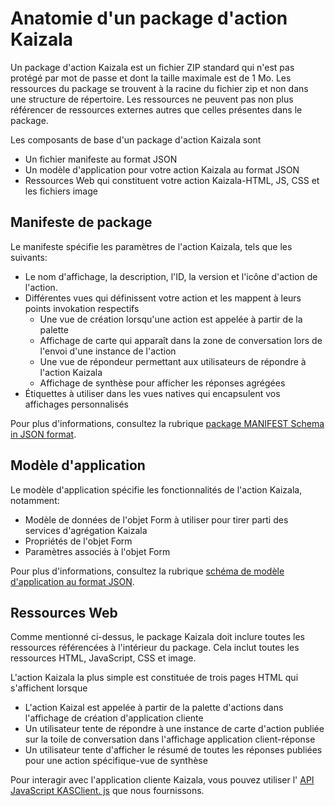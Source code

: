 # <a name="anatomy-of-a-kaizala-action-package"></a>Anatomie d'un package d'action Kaizala

Un package d'action Kaizala est un fichier ZIP standard qui n'est pas protégé par mot de passe et dont la taille maximale est de 1 Mo. Les ressources du package se trouvent à la racine du fichier zip et non dans une structure de répertoire. Les ressources ne peuvent pas non plus référencer de ressources externes autres que celles présentes dans le package.

Les composants de base d'un package d'action Kaizala sont 
*   Un fichier manifeste au format JSON
*   Un modèle d'application pour votre action Kaizala au format JSON
*   Ressources Web qui constituent votre action Kaizala-HTML, JS, CSS et les fichiers image

## <a name="package-manifest"></a>Manifeste de package

Le manifeste spécifie les paramètres de l'action Kaizala, tels que les suivants:
*   Le nom d'affichage, la description, l'ID, la version et l'icône d'action de l'action.
*   Différentes vues qui définissent votre action et les mappent à leurs points invokation respectifs
    * Une vue de création lorsqu'une action est appelée à partir de la palette
    * Affichage de carte qui apparaît dans la zone de conversation lors de l'envoi d'une instance de l'action
    * Une vue de répondeur permettant aux utilisateurs de répondre à l'action Kaizala
    * Affichage de synthèse pour afficher les réponses agrégées
*   Étiquettes à utiliser dans les vues natives qui encapsulent vos affichages personnalisés

Pour plus d'informations, consultez la rubrique [package MANIFEST Schema in JSON format](package_manifest_schema.md).

## <a name="app-model"></a>Modèle d'application

Le modèle d'application spécifie les fonctionnalités de l'action Kaizala, notamment:
*   Modèle de données de l'objet Form à utiliser pour tirer parti des services d'agrégation Kaizala
*   Propriétés de l'objet Form
*   Paramètres associés à l'objet Form

Pour plus d'informations, consultez la rubrique [schéma de modèle d'application au format JSON](appModel_schema.md).

## <a name="web-resources"></a>Ressources Web

Comme mentionné ci-dessus, le package Kaizala doit inclure toutes les ressources référencées à l'intérieur du package. Cela inclut toutes les ressources HTML, JavaScript, CSS et image.

L'action Kaizala la plus simple est constituée de trois pages HTML qui s'affichent lorsque
*   L'action Kaizal est appelée à partir de la palette d'actions dans l'affichage de création d'application cliente
*   Un utilisateur tente de répondre à une instance de carte d'action publiée sur la toile de conversation dans l'affichage application client-réponse
*   Un utilisateur tente d'afficher le résumé de toutes les réponses publiées pour une action spécifique-vue de synthèse

Pour interagir avec l'application cliente Kaizala, vous pouvez utiliser l' [API JavaScript KASClient. js](KASClient/README.md) que nous fournissons.


